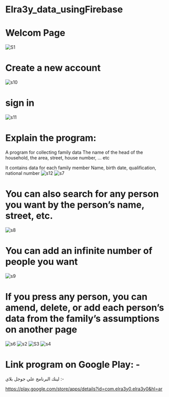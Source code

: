 # Elra3y_data_usingFirebase
# Welcom Page 
![S1](https://user-images.githubusercontent.com/49519451/71617747-2820a080-2bc5-11ea-9846-bb66affa3f2e.png)

# Create a new account
![s10](https://user-images.githubusercontent.com/49519451/71617787-57371200-2bc5-11ea-95e4-e726b35c1128.png)

# sign in
![s11](https://user-images.githubusercontent.com/49519451/71617788-57cfa880-2bc5-11ea-9229-189ecbe95691.png)

# Explain the program: 
A program for collecting family data
The name of the head of the household, the area, street, house number, ... etc

It contains data for each family member
Name, birth date, qualification, national number
![s12](https://user-images.githubusercontent.com/49519451/71617789-57cfa880-2bc5-11ea-9de3-1cef2e55fd1b.png)
![s7](https://user-images.githubusercontent.com/49519451/71617796-5a320280-2bc5-11ea-96b8-5b9d12562747.png)

# You can also search for any person you want by the person’s name, street, etc.
![s8](https://user-images.githubusercontent.com/49519451/71617797-5aca9900-2bc5-11ea-8768-db835ec01b53.png)

# You can add an infinite number of people you want
![s9](https://user-images.githubusercontent.com/49519451/71617798-5aca9900-2bc5-11ea-8d92-b30c2b86f501.png)

# If you press any person, you can amend, delete, or add each person’s data from the family’s assumptions on another page
![s6](https://user-images.githubusercontent.com/49519451/71617795-59996c00-2bc5-11ea-9681-60070fa695e1.png)
![s2](https://user-images.githubusercontent.com/49519451/71617774-4c7c7d00-2bc5-11ea-95e8-2248a27dcd9a.png)
![S3](https://user-images.githubusercontent.com/49519451/71617790-58683f00-2bc5-11ea-907f-2c44418e0ccb.png)
![s4](https://user-images.githubusercontent.com/49519451/71617791-58683f00-2bc5-11ea-948d-95f78aaca906.png)


# Link program on Google Play: -
لينك البرنامج علي جوجل بلاي :-  

https://play.google.com/store/apps/details?id=com.elra3y0.elra3y0&hl=ar

